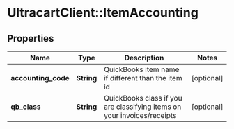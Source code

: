 # UltracartClient::ItemAccounting

## Properties
Name | Type | Description | Notes
------------ | ------------- | ------------- | -------------
**accounting_code** | **String** | QuickBooks item name if different than the item id | [optional] 
**qb_class** | **String** | QuickBooks class if you are classifying items on your invoices/receipts | [optional] 


